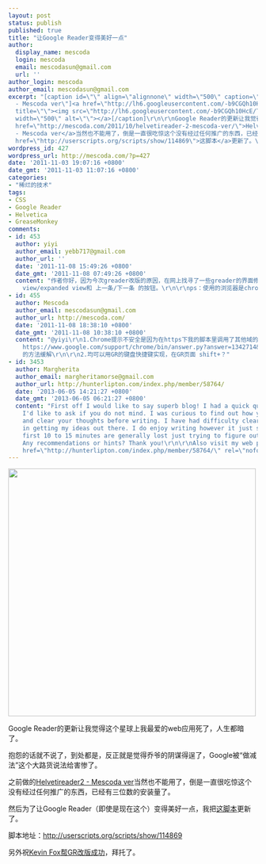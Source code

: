 ```yaml
---
layout: post
status: publish
published: true
title: "让Google Reader变得美好一点"
author:
  display_name: mescoda
  login: mescoda
  email: mescodasun@gmail.com
  url: ''
author_login: mescoda
author_email: mescodasun@gmail.com
excerpt: "[caption id=\"\" align=\"alignnone\" width=\"500\" caption=\"Helvetireader2
  - Mescoda ver\"]<a href=\"http://lh6.googleusercontent.com/-b9CGQh10HcE/TrJyhdDi1iI/AAAAAAAAAQU/yyclRT7xVaw/s500/5.png\"
  title=\"\"><img src=\"http://lh6.googleusercontent.com/-b9CGQh10HcE/TrJyhdDi1iI/AAAAAAAAAQU/yyclRT7xVaw/s500/5.png\"
  width=\"500\" alt=\"\"></a>[/caption]\r\n\r\nGoogle Reader的更新让我觉得这个星球上我最爱的web应用死了，人生都暗了。\r\n\r\n抱怨的话就不说了，到处都是，反正就是觉得乔爷的阴谋得逞了，Google被“做减法”这个大路货说法给害惨了。\r\n\r\n之前做的<a
  href=\"http://mescoda.com/2011/10/helvetireader-2-mescoda-ver/\">Helvetireader2
  - Mescoda ver</a>当然也不能用了，倒是一直很吃惊这个没有经过任何推广的东西，已经有三位数的安装量了。\r\n\r\n然后为了让Google Reader（即使是现在这个）变得美好一点，我把<a
  href=\"http://userscripts.org/scripts/show/114869\">这脚本</a>更新了。\r\n\r\n脚本地址：<a href=\"http://userscripts.org/scripts/show/114869\">http://userscripts.org/scripts/show/114869</a>\r\n\r\n"
wordpress_id: 427
wordpress_url: http://mescoda.com/?p=427
date: '2011-11-03 19:07:16 +0800'
date_gmt: '2011-11-03 11:07:16 +0800'
categories:
- "稀烂的技术"
tags:
- CSS
- Google Reader
- Helvetica
- GreaseMonkey
comments:
- id: 453
  author: yiyi
  author_email: yebb717@gmail.com
  author_url: ''
  date: '2011-11-08 15:49:26 +0800'
  date_gmt: '2011-11-08 07:49:26 +0800'
  content: "作者你好，因为今次greader改版的原因，在网上找寻了一些greader的界面修饰的脚本，对比后还是觉得你的这个脚本最好看实用。\r\n\r\n…………不过个人在使用过程发现有两个不太好的问题，如果可能的话能否提供解决方法，或者更新脚本。\r\n\r\n1.因为在国内使用的是https的地址，每次重新打开的时候会在上面提示“此网页包含不安全内容，是否加载”一栏。\r\n\r\n2.如果可能的话，能否在最上面一栏提供list
    view/expanded view和 上一条/下一条 的按钮。\r\n\r\nps：使用的浏览器是chrome。"
- id: 455
  author: Mescoda
  author_email: mescodasun@gmail.com
  author_url: http://mescoda.com/
  date: '2011-11-08 18:38:10 +0800'
  date_gmt: '2011-11-08 10:38:10 +0800'
  content: "@yiyi\r\n1.Chrome提示不安全是因为在https下我的脚本里调用了其他域的文件（修改页面的css），因为对页面改动很大，这个css文件比较庞大复杂，不方便全部写进GM脚本，你可以按照
    https://www.google.com/support/chrome/bin/answer.py?answer=1342714&amp;hl=zh-CN
    的方法缓解\r\n\r\n2.均可以用GR的键盘快捷键实现，在GR页面 shift+？"
- id: 3453
  author: Margherita
  author_email: margheritamorse@gmail.com
  author_url: http://hunterlipton.com/index.php/member/58764/
  date: '2013-06-05 14:21:27 +0800'
  date_gmt: '2013-06-05 06:21:27 +0800'
  content: "First off I would like to say superb blog! I had a quick question \r\nthat
    I'd like to ask if you do not mind. I was curious to find out how you center yourself
    and clear your thoughts before writing. I have had difficulty clearing my thoughts
    in getting my ideas out there. I do enjoy writing however it just seems like the
    first 10 to 15 minutes are generally lost just trying to figure out how to begin.
    Any recommendations or hints? Thank you!\r\n\r\nAlso visit my web page ... <a
    href=\"http://hunterlipton.com/index.php/member/58764/\" rel=\"nofollow\">Margherita</a>"
---
```

<p><a href="http://lh6.googleusercontent.com/-b9CGQh10HcE/TrJyhdDi1iI/AAAAAAAAAQU/yyclRT7xVaw/s500/5.png" title=""><img src="http://lh6.googleusercontent.com/-b9CGQh10HcE/TrJyhdDi1iI/AAAAAAAAAQU/yyclRT7xVaw/s500/5.png" width="500" alt=""></a></p>
<p>Google Reader的更新让我觉得这个星球上我最爱的web应用死了，人生都暗了。</p>
<p>抱怨的话就不说了，到处都是，反正就是觉得乔爷的阴谋得逞了，Google被“做减法”这个大路货说法给害惨了。</p>
<p>之前做的<a href="http://mescoda.com/2011/10/helvetireader-2-mescoda-ver/">Helvetireader2 - Mescoda ver</a>当然也不能用了，倒是一直很吃惊这个没有经过任何推广的东西，已经有三位数的安装量了。</p>
<p>然后为了让Google Reader（即使是现在这个）变得美好一点，我把<a href="http://userscripts.org/scripts/show/114869">这脚本</a>更新了。</p>
<p>脚本地址：<a href="http://userscripts.org/scripts/show/114869">http://userscripts.org/scripts/show/114869</a></p>
<p><a id="more"></a><a id="more-427"></a></p>
<p>另外祝<a href="http://fury.com/2011/11/my-offer-to-google-reader/">Kevin Fox帮GR改版成功</a>，拜托了。</p>
